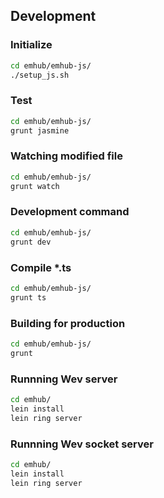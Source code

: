 ## Development

### Initialize
```sh
cd emhub/emhub-js/
./setup_js.sh
```

### Test
```sh
cd emhub/emhub-js/
grunt jasmine
```

### Watching modified file
```sh
cd emhub/emhub-js/
grunt watch
```

### Development command
```sh
cd emhub/emhub-js/
grunt dev
```

### Compile *.ts
```sh
cd emhub/emhub-js/
grunt ts
```

### Building for production
```sh
cd emhub/emhub-js/
grunt
```

### Runnning Wev server
```sh
cd emhub/
lein install
lein ring server
```

### Runnning Wev socket server
```sh
cd emhub/
lein install
lein ring server
```
